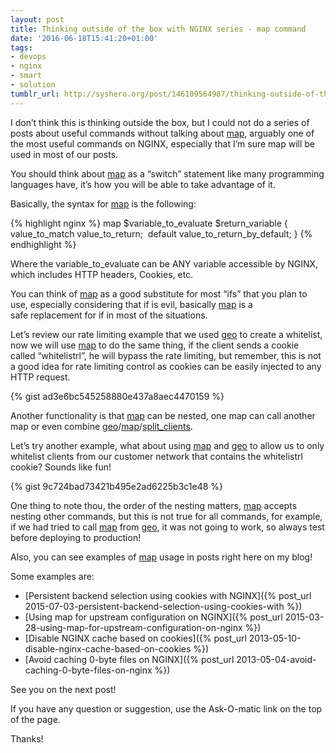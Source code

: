 ```yaml
---
layout: post
title: Thinking outside of the box with NGINX series - map command
date: '2016-06-18T15:41:20+01:00'
tags:
- devops
- nginx
- smart
- solution
tumblr_url: http://syshero.org/post/146109564987/thinking-outside-of-the-box-with-nginx-series
---
```

I don’t think this is thinking outside the box, but I could not do a series of posts about useful commands without talking about [map](http://nginx.org/en/docs/http/ngx_http_map_module.html), arguably one of the most useful commands on NGINX, especially that I’m sure map will be used in most of our posts.
<!--more-->
You should think about [map](http://nginx.org/en/docs/http/ngx_http_map_module.html) as a “switch” statement like many programming languages have, it’s how you will be able to take advantage of it.

Basically, the syntax for [map](http://nginx.org/en/docs/http/ngx_http_map_module.html) is the following:

{% highlight nginx %}
map $variable_to_evaluate $return_variable { 
    value_to_match value_to_return; 
    default value_to_return_by_default;
}
{% endhighlight %}

Where the variable_to_evaluate can be ANY variable accessible by NGINX, which includes HTTP headers, Cookies, etc.

You can think of [map](http://nginx.org/en/docs/http/ngx_http_map_module.html) as a good substitute for most “ifs” that you plan to use, especially considering that if is evil, basically [map](http://nginx.org/en/docs/http/ngx_http_map_module.html) is a safe replacement for if in most of the situations.

Let’s review our rate limiting example that we used [geo](http://nginx.org/en/docs/http/ngx_http_geo_module.html) to create a whitelist, now we will use [map](http://nginx.org/en/docs/http/ngx_http_map_module.html) to do the same thing, if the client sends a cookie called “whitelistrl”, he will bypass the rate limiting, but remember, this is not a good idea for rate limiting control as cookies can be easily injected to any HTTP request.

{% gist ad3e6bc545258880e437a8aec4470159 %}

Another functionality is that [map](http://nginx.org/en/docs/http/ngx_http_map_module.html) can be nested, one map can call another map or even combine [geo](http://nginx.org/en/docs/http/ngx_http_geo_module.html)/[map](http://nginx.org/en/docs/http/ngx_http_map_module.html)/[split_clients](http://nginx.org/en/docs/http/ngx_http_split_clients_module.html).

Let’s try another example, what about using [map](http://nginx.org/en/docs/http/ngx_http_map_module.html) and [geo](http://nginx.org/en/docs/http/ngx_http_geo_module.html) to allow us to only whitelist clients from our customer network that contains the whitelistrl cookie? Sounds like fun!

{% gist 9c724bad73421b495e2ad6225b3c1e48 %}

One thing to note thou, the order of the nesting matters, [map](http://nginx.org/en/docs/http/ngx_http_map_module.html) accepts nesting other commands, but this is not true for all commands, for example, if we had tried to call [map](http://nginx.org/en/docs/http/ngx_http_map_module.html) from [geo](http://nginx.org/en/docs/http/ngx_http_geo_module.html), it was not going to work, so always test before deploying to production!

Also, you can see examples of [map](http://nginx.org/en/docs/http/ngx_http_map_module.html) usage in posts right here on my blog!

Some examples are:
- [Persistent backend selection using cookies with NGINX]({% post_url 2015-07-03-persistent-backend-selection-using-cookies-with %})
- [Using map for upstream configuration on NGINX]({% post_url 2015-03-28-using-map-for-upstream-configuration-on-nginx %})
- [Disable NGINX cache based on cookies]({% post_url 2013-05-10-disable-nginx-cache-based-on-cookies %})
- [Avoid caching 0-byte files on NGINX]({% post_url 2013-05-04-avoid-caching-0-byte-files-on-nginx %})

See you on the next post! 

If you have any question or suggestion, use the Ask-O-matic link on the top of the page.

Thanks!
